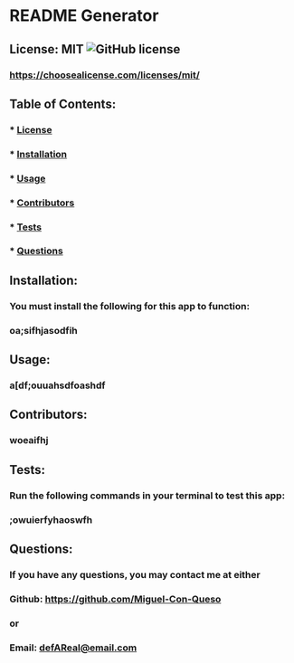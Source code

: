 
  # README Generator

  ## License: MIT  ![GitHub license](https://img.shields.io/github/license/Naereen/StrapDown.js.svg)
  ### https://choosealicense.com/licenses/mit/

  ## Table of Contents:
  ###  * [License](#license)
  ###  * [Installation](#installation)
  ###  * [Usage](#usage)
  ###  * [Contributors](#contributors)
  ###  * [Tests](#tests)
  ###  * [Questions](#questions)

  ## Installation:
  ### You must install the following for this app to function:
  ### oa;sifhjasodfih

  ## Usage:
  ### a[df;ouuahsdfoashdf

  ## Contributors:
  ### woeaifhj

  ## Tests:
  ### Run the following commands in your terminal to test this app:
  ### ;owuierfyhaoswfh

  ## Questions:
  ### If you have any questions, you may contact me at either
  ### Github: https://github.com/Miguel-Con-Queso
  ### or
  ### Email: defAReal@email.com
